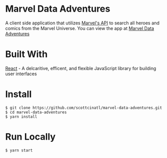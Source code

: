 # Marvel Data Adventures

A client side application that utilizes [Marvel's API](https://developer.marvel.com/) to search all heroes and comics from the Marvel Universe. You can view the app at [Marvel Data Adventures](https://marvel-data-adventures.firebaseapp.com/)

# Built With

[React](https://github.com/facebook/react) - A delcaritive, efficent, and flexible JavaScript library for building user interfaces

# Install

```
$ git clone https://github.com/scottcinatl/marvel-data-adventures.git
$ cd marvel-data-adventures
$ yarn install
```

# Run Locally

```
$ yarn start
```
